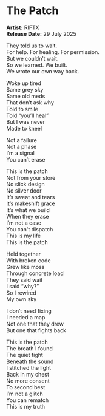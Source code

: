 # The Patch

**Artist:** RIFTX  
**Release Date:** 29 July 2025

They told us to wait.  
For help. For healing. For permission.  
But we couldn’t wait.  
So we learned. We built.  
We wrote our own way back.  

Woke up tired  
Same grey sky  
Same old meds  
That don’t ask why  
Told to smile  
Told “you’ll heal”  
But I was never  
Made to kneel  

Not a failure  
Not a phase  
I’m a signal  
You can’t erase  

This is the patch  
Not from your store  
No slick design  
No silver door  
It’s sweat and tears  
It’s makeshift grace  
It’s what we build  
When they erase  
I’m not a case  
You can't dispatch  
This is my life  
This is the patch  

Held together  
With broken code  
Grew like moss  
Through concrete load  
They said wait  
I said “why?”  
So I rewired  
My own sky  

I don’t need fixing  
I needed a map  
Not one that they drew  
But one that fights back  

This is the patch  
The breath I found  
The quiet fight  
Beneath the sound  
I stitched the light  
Back in my chest  
No more consent  
To second best  
I’m not a glitch  
You can rematch  
This is my truth
